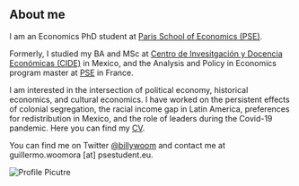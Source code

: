 ## About me

I am an Economics PhD student at [Paris School of Economics (PSE)](https://www.parisschoolofeconomics.eu/en/).

Formerly, I studied my BA and MSc at [Centro de Invesitgación y Docencia Económicas (CIDE)](https://www.cide.edu/de/) in Mexico, and the Analysis and Policy in Economics program master at [PSE](https://www.parisschoolofeconomics.eu/en/teaching/masters-program/ape-analysis-policy-in-economics/) in France.

I am interested in the intersection of political economy, historical economics, and cultural economics. 
I have worked on the persistent effects of colonial segregation, the racial income gap in Latin America, preferences for redistribution in Mexico, and the role of leaders during the Covid-19 pandemic.
Here you can find my [CV](https://www.dropbox.com/s/993p8rkj2pdeid8/Woo-Mora%20CV.pdf?dl=0).

You can find me on Twitter [@billywoom](https://twitter.com/billywoom) and contact me at guillermo.woomora [at] psestudent.eu. 

![Profile Picutre](https://raw.githubusercontent.com/woomora/woomora.github.io/main/profile%20picture.jpg)
